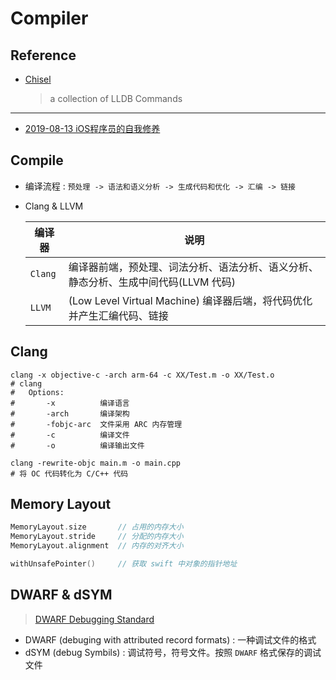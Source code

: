# Compiler

## Reference

- [Chisel](https://github.com/facebook/chisel) 
    > a collection of LLDB Commands

------

- [2019-08-13 iOS程序员的自我修养](https://juejin.cn/post/6844903912143585288)

## Compile

- 编译流程 : `预处理 -> 语法和语义分析 -> 生成代码和优化 -> 汇编 -> 链接`

- Clang & LLVM

    | 编译器 | 说明
    | --- | ---
    | `Clang`   | 编译器前端，预处理、词法分析、语法分析、语义分析、静态分析、生成中间代码(LLVM 代码)
    | `LLVM`    | (Low Level Virtual Machine) 编译器后端，将代码优化并产生汇编代码、链接


## Clang

```shell
clang -x objective-c -arch arm-64 -c XX/Test.m -o XX/Test.o
# clang
#   Options:
#       -x          编译语言
#       -arch       编译架构
#       -fobjc-arc  文件采用 ARC 内存管理
#       -c          编译文件
#       -o          编译输出文件

clang -rewrite-objc main.m -o main.cpp
# 将 OC 代码转化为 C/C++ 代码
```

## Memory Layout

```swift
MemoryLayout.size       // 占用的内存大小
MemoryLayout.stride     // 分配的内存大小
MemoryLayout.alignment  // 内存的对齐大小

withUnsafePointer()     // 获取 swift 中对象的指针地址
```

## DWARF & dSYM
> [DWARF Debugging Standard](https://dwarfstd.org)

- DWARF (debuging with attributed record formats) : 一种调试文件的格式
- dSYM (debug Symbils) : 调试符号，符号文件。按照 `DWARF` 格式保存的调试文件